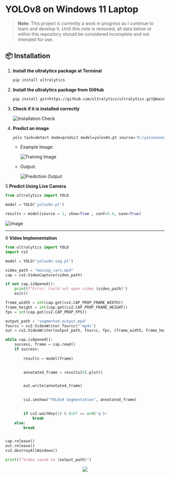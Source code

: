 # YOLOv8 on Windows 11 Laptop

> **Note:** This project is currently a work in progress as I continue to learn and develop it. Until this note is removed, all data below or within this repository should be considered incomplete and not intended for use.

## 📦 Installation

1. **Install the ultralytics package at Terminal**

    ```bash
    pip install ultralytics
    ```

2. **Install the ultralytics package from GitHub**

    ```bash
    pip install git+https://github.com/ultralytics/ultralytics.git@main
    ```

3. **Check if it is installed correctly**

    ![Installation Check](https://github.com/user-attachments/assets/1f36fa93-9565-490f-abcd-7339ab1ad802)


4. **Predict an image**
   
      ```bash
      yolo task=detect mode=predict model=yolov8n.pt source='D:/yoloooooo/iamgee.jpg' save=True project='D:/yoloooooo' name='output' device=0
      ```
    - Example Image:
    
      ![Training Image](https://github.com/user-attachments/assets/c4bce161-686f-4392-b417-44a3d2218391)

    - Output:

      ![Prediction Output](https://github.com/user-attachments/assets/0b47568b-d1c3-485d-8ce9-c67e243f6c7e)

5 **Predict Using Live Camera**

```python
from ultralytics import YOLO

model = YOLO('yolov8n.pt')

results = model(source = 1, show=True , conf=0.4, save=True)
```
![image](https://github.com/user-attachments/assets/172ae877-f2a7-4576-bc14-21c1dba66cc0)

---

6 **Video Implementation**
```python
from ultralytics import YOLO
import cv2

model = YOLO("yolov8n-seg.pt")

video_path = "moving_cars.mp4" 
cap = cv2.VideoCapture(video_path)

if not cap.isOpened():
    print(f"Error: Could not open video {video_path}")
    exit()

frame_width = int(cap.get(cv2.CAP_PROP_FRAME_WIDTH))
frame_height = int(cap.get(cv2.CAP_PROP_FRAME_HEIGHT))
fps = int(cap.get(cv2.CAP_PROP_FPS))

output_path = "segmented_output.mp4"  
fourcc = cv2.VideoWriter_fourcc(*'mp4v') 
out = cv2.VideoWriter(output_path, fourcc, fps, (frame_width, frame_height))

while cap.isOpened():
    success, frame = cap.read() 
    if success:
        
        results = model(frame)

        
        annotated_frame = results[0].plot() 


        out.write(annotated_frame)

        
        cv2.imshow("YOLOv8 Segmentation", annotated_frame)

        
        if cv2.waitKey(1) & 0xFF == ord('q'):
            break
    else:
        break  


cap.release()
out.release()
cv2.destroyAllWindows()

print(f"Video saved to {output_path}")
```


<div align="center">
    <a href="https://github.com/TechArcanist/5-Tier-Secure-Lock-System">
        <img src="https://img.shields.io/badge/Clone_Repository-007ACC?style=for-the-badge&logo=github&logoColor=white" />
    </a>
</div>
